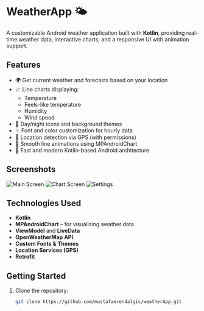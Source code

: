 # WeatherApp 🌤️

A customizable Android weather application built with **Kotlin**, providing real-time weather data, interactive charts, and a responsive UI with animation support.

## Features

- 🌍 Get current weather and forecasts based on your location
- 📈 Line charts displaying:
  - Temperature
  - Feels-like temperature
  - Humidity
  - Wind speed
- 🌙 Day/night icons and background themes
- ✨ Font and color customization for hourly data
- 📍 Location detection via GPS (with permissions)
- 🎨 Smooth line animations using MPAndroidChart
- 🚀 Fast and modern Kotlin-based Android architecture

## Screenshots

![Main Screen](https://github.com/user-attachments/assets/df90f1f6-6b21-4523-837a-de8b5cab7b6c)
![Chart Screen](https://github.com/user-attachments/assets/bd19f316-90e8-46af-bdc2-649b0e02dd1a)
![Settings](https://github.com/user-attachments/assets/0a5622a8-0057-4250-ad47-3f6481c21278)


## Technologies Used

- **Kotlin**
- **MPAndroidChart** – for visualizing weather data
- **ViewModel** and **LiveData**
- **OpenWeatherMap API** 
- **Custom Fonts & Themes**
- **Location Services (GPS)**
- **Retrofit**

## Getting Started

1. Clone the repository:
   ```bash
   git clone https://github.com/mustafaerendalgic/weatherApp.git
